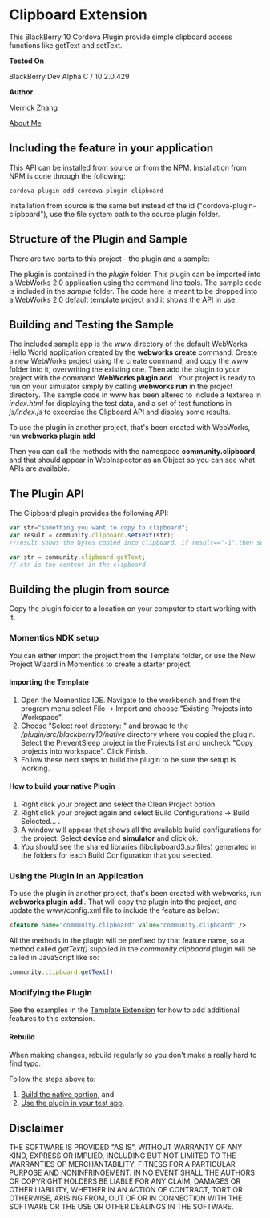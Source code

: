 Clipboard Extension
=============

This BlackBerry 10 Cordova Plugin provide simple clipboard access functions like getText and setText. 

**Tested On**

BlackBerry Dev Alpha C / 10.2.0.429

**Author**

[Merrick Zhang](https://github.com/anphorea)

[About Me](http://about.me/anpho)

## Including the feature in your application

This API can be installed from source or from the NPM. Installation from NPM is done through the following:

	cordova plugin add cordova-plugin-clipboard

Installation from source is the same but instead of the id ("cordova-plugin-clipboard"), use the file system path to the source plugin folder.

## Structure of the Plugin and Sample

There are two parts to this project - the plugin and a sample:

The plugin is contained in the _plugin_ folder. This plugin can be imported into a WebWorks 2.0 application using the command line tools.
The sample code is included in the _sample_ folder. The code here is meant to be dropped into a WebWorks 2.0 default template project and it shows the API in use.


## Building and Testing the Sample

The included sample app is the _www_ directory of the default WebWorks Hello World application created by the __webworks create__ command. Create a new WebWorks project using the create command, and copy the _www_ folder into it, overwriting the existing one. Then add the plugin to your project with the command __WebWorks plugin add <path to the plugin folder>__. Your project is ready to run on your simulator simply by calling __webworks run__ in the project directory. The sample code in www has been altered to include a textarea in _index.html_ for displaying the test data, and a set of test functions in _js/index.js_ to excercise the Clipboard API and display some results.

To use the plugin in another project, that's been created with WebWorks, run __webworks plugin add <path to the plugin folder>__

Then you can call the methods with the namespace __community.clipboard__, and that should appear in WebInspector as an Object so you can see what APIs are available.

## The Plugin API
The Clipboard plugin provides the following API:

```javascript
var str="something you want to copy to clipboard";
var result = community.clipboard.setText(str);
//result shows the bytes copied into clipboard, if result=="-1",then something is wrong.

var str = community.clipboard.getText;
// str is the content in the clipboard.
```

## Building the plugin from source

Copy the plugin folder to a location on your computer to start working with it.

### Momentics NDK setup

You can either import the project from the Template folder, or use the New Project Wizard in Momentics to create a starter project.

#### Importing the Template

1. Open the Momentics IDE. Navigate to the workbench and from the program menu
select File -> Import and choose "Existing Projects into Workspace".
2. Choose "Select root directory: " and browse to the _/plugin/src/blackberry10/native_ directory where you copied the plugin. Select the PreventSleep project in the Projects list and uncheck "Copy projects into workspace". Click Finish.
3. Follow these next steps to build the plugin to be sure the setup is working.

#### How to build your native Plugin

1. Right click your project and select the Clean Project option.
2. Right click your project again and select Build Configurations -> Build Selected... .
3. A window will appear that shows all the available build configurations
for the project. Select __device__ and __simulator__ and click ok.
4. You should see the shared libraries (libclipboard3.so files) generated in the folders for each Build Configuration that you selected.

### Using the Plugin in an Application

To use the plugin in another project, that's been created with webworks, run __webworks plugin add <plugin path>__.
That will copy the plugin into the project, and update the www/config.xml file to include the feature as below:

```xml
<feature name="community.clipboard" value="community.clipboard" />
```

All the methods in the plugin will be prefixed by that feature name, so a method called _getText()_ supplied in the _community.clipboard_ plugin will be called in JavaScript like so:

```javascript
community.clipboard.getText();
```

### Modifying the Plugin

See the examples in the [Template Extension](https://github.com/blackberry/WebWorks-Community-APIs/blob/master/BB10-Cordova/Template) for how to add additional features to this extension.

#### Rebuild 
When making changes, rebuild regularly so you don't make a really hard to find typo.

Follow the steps above to:
1. [Build the native portion](#how-to-build-your-native-plugin), and
2. [Use the plugin in your test app](#using-the-plugin-in-an-application).

## Disclaimer

THE SOFTWARE IS PROVIDED "AS IS", WITHOUT WARRANTY OF ANY KIND, EXPRESS OR IMPLIED, INCLUDING BUT NOT LIMITED TO THE WARRANTIES OF MERCHANTABILITY, FITNESS FOR A PARTICULAR PURPOSE AND NONINFRINGEMENT. IN NO EVENT SHALL THE AUTHORS OR COPYRIGHT HOLDERS BE LIABLE FOR ANY CLAIM, DAMAGES OR OTHER LIABILITY, WHETHER IN AN ACTION OF CONTRACT, TORT OR OTHERWISE, ARISING FROM, OUT OF OR IN CONNECTION WITH THE SOFTWARE OR THE USE OR OTHER DEALINGS IN THE SOFTWARE.